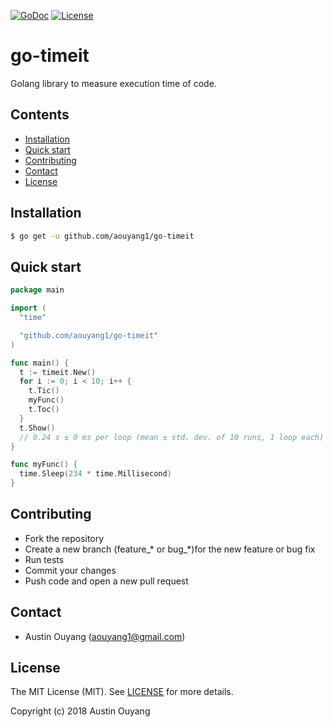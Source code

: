 [![GoDoc](https://godoc.org/github.com/aouyang1/go-timeit?status.svg)](https://godoc.org/github.com/aouyang1/go-timeit)
[![License](https://img.shields.io/badge/License-MIT-blue.svg)](https://opensource.org/licenses/MIT)

# go-timeit

Golang library to measure execution time of code.

## Contents
- [Installation](#installation)
- [Quick start](#quick-start)
- [Contributing](#contributing)
- [Contact](#contact)
- [License](#license)

## Installation
```sh
$ go get -u github.com/aouyang1/go-timeit
```

## Quick start
```go
package main

import (
  "time"

  "github.com/aouyang1/go-timeit"
)

func main() {
  t := timeit.New()
  for i := 0; i < 10; i++ {
    t.Tic()
    myFunc()
    t.Toc()
  }
  t.Show()
  // 0.24 s ± 0 ms per loop (mean ± std. dev. of 10 runs, 1 loop each)
}

func myFunc() {
  time.Sleep(234 * time.Millisecond)
}
```

## Contributing
* Fork the repository
* Create a new branch (feature_\* or bug_\*)for the new feature or bug fix
* Run tests
* Commit your changes
* Push code and open a new pull request

## Contact
* Austin Ouyang (aouyang1@gmail.com)

## License
The MIT License (MIT). See [LICENSE](https://github.com/matrix-profile-foundation/go-timeit/blob/master/LICENSE) for more details.

Copyright (c) 2018 Austin Ouyang
